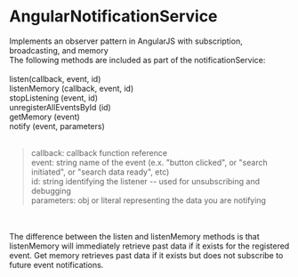 # AngularNotificationService
Implements an observer pattern in AngularJS with subscription, broadcasting, and memory 
<br>
The following methods are included as part of the notificationService:
<br>
<br>listen(callback, event, id)
<br>listenMemory (callback, event, id)
<br>stopListening (event, id)
<br>unregisterAllEventsById (id)
<br>getMemory (event)
<br>notify (event, parameters)
<br>
<br><blockquote>callback: callback function reference
<br>event: string name of the event (e.x. "button clicked", or "search initiated", or "search data ready", etc)
<br>id: string identifying the listener -- used for unsubscribing and debugging
<br>parameters: obj or literal representing the data you are notifying</blockquote>
<br>
<br>The difference between the listen and listenMemory methods is that listenMemory will immediately retrieve past data if it exists for the registered event. Get memory retrieves past data if it exists but does not subscribe to future event notifications.
